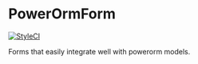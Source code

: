 # PowerOrmForm

[![StyleCI](https://styleci.io/repos/89767701/shield?branch=master)](https://styleci.io/repos/89767701)

Forms that easily integrate well with powerorm models.
